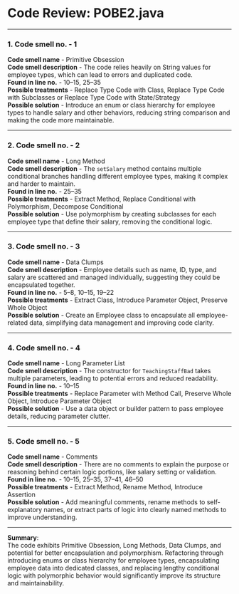 # Code Review: POBE2.java

---

### 1. Code smell no. - 1  
**Code smell name** - Primitive Obsession  
**Code smell description** - The code relies heavily on String values for employee types, which can lead to errors and duplicated code.  
**Found in line no.** - 10–15, 25–35  
**Possible treatments** - Replace Type Code with Class, Replace Type Code with Subclasses or Replace Type Code with State/Strategy  
**Possible solution** - Introduce an enum or class hierarchy for employee types to handle salary and other behaviors, reducing string comparison and making the code more maintainable.

---

### 2. Code smell no. - 2  
**Code smell name** - Long Method  
**Code smell description** - The `setSalary` method contains multiple conditional branches handling different employee types, making it complex and harder to maintain.  
**Found in line no.** - 25–35  
**Possible treatments** - Extract Method, Replace Conditional with Polymorphism, Decompose Conditional  
**Possible solution** - Use polymorphism by creating subclasses for each employee type that define their salary, removing the conditional logic.

---

### 3. Code smell no. - 3  
**Code smell name** - Data Clumps  
**Code smell description** - Employee details such as name, ID, type, and salary are scattered and managed individually, suggesting they could be encapsulated together.  
**Found in line no.** - 5–8, 10–15, 19–22  
**Possible treatments** - Extract Class, Introduce Parameter Object, Preserve Whole Object  
**Possible solution** - Create an Employee class to encapsulate all employee-related data, simplifying data management and improving code clarity.

---

### 4. Code smell no. - 4  
**Code smell name** - Long Parameter List  
**Code smell description** - The constructor for `TeachingStaffBad` takes multiple parameters, leading to potential errors and reduced readability.  
**Found in line no.** - 10–15  
**Possible treatments** - Replace Parameter with Method Call, Preserve Whole Object, Introduce Parameter Object  
**Possible solution** - Use a data object or builder pattern to pass employee details, reducing parameter clutter.

---

### 5. Code smell no. - 5  
**Code smell name** - Comments  
**Code smell description** - There are no comments to explain the purpose or reasoning behind certain logic portions, like salary setting or validation.  
**Found in line no.** - 10–15, 25–35, 37–41, 46–50  
**Possible treatments** - Extract Method, Rename Method, Introduce Assertion  
**Possible solution** - Add meaningful comments, rename methods to self-explanatory names, or extract parts of logic into clearly named methods to improve understanding.

---

**Summary**:  
The code exhibits Primitive Obsession, Long Methods, Data Clumps, and potential for better encapsulation and polymorphism. Refactoring through introducing enums or class hierarchy for employee types, encapsulating employee data into dedicated classes, and replacing lengthy conditional logic with polymorphic behavior would significantly improve its structure and maintainability.
